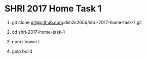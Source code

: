 # SHRI 2017 Home Task 1
1. git clone git@github.com:dim2k2006/shri-2017-home-task-1.git

2. cd shri-2017-home-task-1

3. npm i bower i

4. gulp build

